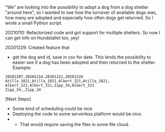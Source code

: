 "We" are looking into the possibility to adopt a dog from a dog shelter "around here", so I wanted to see how the turnover of available dogs was, how many are adopted and especially how often dogs get returned. So I wrote a small Python script.

20210110: Refactorized code and got support for multiple shelters. So now I can get info on Hundstallet too, yey!

20201229: Created feature that 
* get the dog and id, save in csv for date. This lends the possibility to easier see if a dog has been adopted and then returned to the shelter. Example:
```
20201207,20201214,20201221,20201228
Atilla_1021,Atilla_1021,Albert_321,Atilla_1021,
Albert_321,Albert_321,Zipp_34,Albert_321
Zipp_34,,Zipp_34
```


[Next Steps]
* Some kind of scheduling could be nice
* Deploying the code to some serverless platform would be nice. 
* * That would require saving the files in some file cloud.